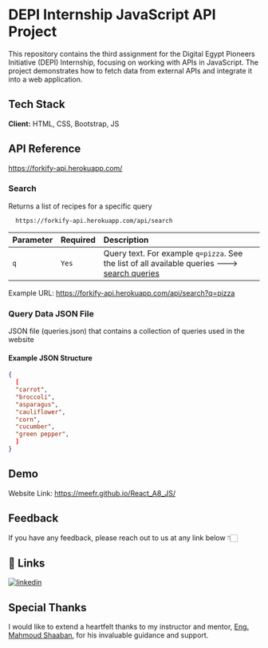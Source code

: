 
# DEPI Internship JavaScript API Project


This repository contains the third assignment for the Digital Egypt Pioneers Initiative (DEPI) Internship, focusing on working with APIs in JavaScript. The project demonstrates how to fetch data from external APIs and integrate it into a web application.
## Tech Stack

**Client:** HTML, CSS, Bootstrap, JS



## API Reference
https://forkify-api.herokuapp.com/
### Search
Returns a list of recipes for a specific query
```http
  https://forkify-api.herokuapp.com/api/search
```

| Parameter | Required     | Description                |
| :-------- | :------- | :------------------------- |
| `q` | `Yes` | Query text. For example `q=pizza`. See the list of all available queries 🡒 [search queries](https://forkify-api.herokuapp.com/phrases.html)|

Example URL: https://forkify-api.herokuapp.com/api/search?q=pizza

### Query Data JSON File

JSON file (queries.json) that contains a collection of queries used in the website

#### Example JSON Structure
```JSON
{
  [
  "carrot",
  "broccoli",
  "asparagus",
  "cauliflower",
  "corn",
  "cucumber",
  "green pepper",
  ]
}

```
## Demo

Website Link: https://meefr.github.io/React_A8_JS/

## Feedback

If you have any feedback, please reach out to us at any link below 👇🏻


## 🔗 Links
[![linkedin](https://img.shields.io/badge/linkedin-0A66C2?style=for-the-badge&logo=linkedin&logoColor=white)](https://www.linkedin.com/in/mohamedelramah/)


## Special Thanks

I would like to extend a heartfelt thanks to my instructor and mentor, [Eng. Mahmoud Shaaban](https://www.linkedin.com/in/mahmoud-shaaban-5192b720a/), for his invaluable guidance and support.
